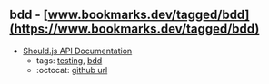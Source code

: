 bdd - [www.bookmarks.dev/tagged/bdd](https://www.bookmarks.dev/tagged/bdd) 
---
* [Should.js API Documentation](http://shouldjs.github.io/)
    * tags: [testing](../tags/testing.md), [bdd](../tags/bdd.md)
    * :octocat: [github url](https://github.com/shouldjs/should.js)
